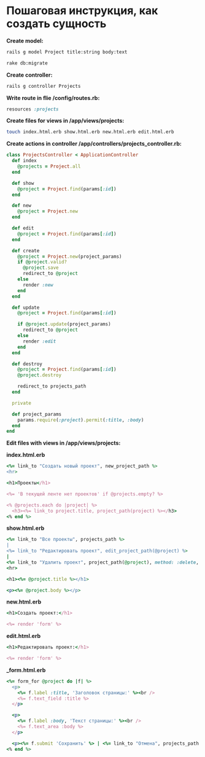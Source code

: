 # Пошаговая инструкция, как создать сущность

**Create model:**
```bash
rails g model Project title:string body:text
```

```bash
rake db:migrate
```

**Create controller:**
```bash
rails g controller Projects
```

**Write route in flie /config/routes.rb:**
```ruby
resources :projects
```

**Create files for views in /app/views/projects:**
```bash
touch index.html.erb show.html.erb new.html.erb edit.html.erb
```

**Create actions in controller /app/controllers/projects_controller.rb:**

```ruby
class ProjectsController < ApplicationController
  def index
    @projects = Project.all
  end

  def show
    @project = Project.find(params[:id])
  end

  def new
    @project = Project.new
  end

  def edit
    @project = Project.find(params[:id])
  end

  def create
    @project = Project.new(project_params)
    if @project.valid?
      @project.save
      redirect_to @project
    else
      render :new
    end
  end

  def update
    @project = Project.find(params[:id])

    if @project.update(project_params)
      redirect_to @project
    else
      render :edit
    end
  end

  def destroy
    @project = Project.find(params[:id])
    @project.destroy

    redirect_to projects_path
  end

  private

  def project_params
    params.require(:project).permit(:title, :body)
  end
end
```

**Edit files with views in /app/views/projects:**

**index.html.erb**

```ruby
<%= link_to "Создать новый проект", new_project_path %>
<hr>

<h1>Проекты</h1>

<%= 'В текущей ленте нет проектов' if @projects.empty? %>

<% @projects.each do |project| %>
  <h3><%= link_to project.title, project_path(project) %></h3>
<% end %>
```


**show.html.erb**

```ruby
<%= link_to "Все проекты", projects_path %>
|
<%= link_to "Редактировать проект", edit_project_path(@project) %>
|
<%= link_to "Удалить проект", project_path(@project), method: :delete, data: { confirm: 'Действительно удалить?'} %>
<hr>

<h1><%= @project.title %></h1>

<p><%= @project.body %></p>
```


**new.html.erb**

```ruby
<h1>Создать проект:</h1>

<%= render 'form' %>
```


**edit.html.erb**

```ruby
<h1>Редактировать проект:</h1>

<%= render 'form' %>
```
**_form.html.erb**

```ruby
<%= form_for @project do |f| %>
  <p>
    <%= f.label :title, 'Заголовок страницы:' %><br />
    <%= f.text_field :title %>
  </p>

  <p>
    <%= f.label :body, 'Текст страницы:' %><br />
    <%= f.text_area :body %>
  </p>

  <p><%= f.submit 'Сохранить' %> | <%= link_to "Отмена", projects_path %></p>
<% end %>
```